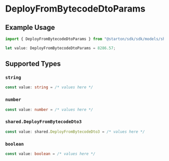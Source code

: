 # DeployFromBytecodeDtoParams

## Example Usage

```typescript
import { DeployFromBytecodeDtoParams } from "@starton/sdk/sdk/models/shared";

let value: DeployFromBytecodeDtoParams = 8286.57;
```

## Supported Types

### `string`

```typescript
const value: string = /* values here */
```

### `number`

```typescript
const value: number = /* values here */
```

### `shared.DeployFromBytecodeDto3`

```typescript
const value: shared.DeployFromBytecodeDto3 = /* values here */
```

### `boolean`

```typescript
const value: boolean = /* values here */
```

